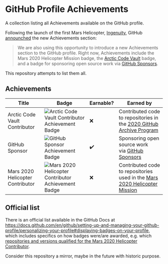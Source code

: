 # GitHub Profile Achievements

A collection listing all Achievements available on the GitHub profile.

Following the launch of the first Mars Helicopter, [Ingenuity](https://en.wikipedia.org/wiki/Ingenuity_(helicopter)), GitHub [announched](https://github.blog/2021-04-19-open-source-goes-to-mars/) the new Achievements section:

> We are also using this opportunity to introduce a new Achievements section to the GitHub profile. Right now, Achievements include the Mars 2020 Helicopter Mission badge, the [Arctic Code Vault](https://archiveprogram.github.com/arctic-vault/) badge, and a badge for sponsoring open source work via [GitHub Sponsors](https://github.com/sponsors).

This repository attempts to list them all.

## Achievements

Title | Badge | Earnable? | Earned by
------------ | ------------- | ------------ | -------------
Arctic Code Vault Contributor | ![Arctic Code Vault Contributor Achievement Badge](https://github.com/Schweinepriester/github-profile-achievements/blob/main/images/badge--acv-64.png?raw=true) | ❌ | Contributed code to repositories in the [2020 GitHub Archive Program](https://archiveprogram.github.com/)
GitHub Sponsor | ![GitHub Sponsor Achievement Badge](https://github.com/Schweinepriester/github-profile-achievements/blob/main/images/badge--sponsors-64.png?raw=true) | ✔️ | Sponsoring open source work via [GitHub Sponsors](https://github.com/sponsors)
Mars 2020 Helicopter Contributor | ![Mars 2020 Helicopter Contributor Achievement Badge](https://github.com/Schweinepriester/github-profile-achievements/blob/main/images/badge--mars-64.png?raw=true) | ❌ | Contributed code to repositories used in the [Mars 2020 Helicopter Mission](https://github.com/readme/nasa-ingenuity-helicopter)

## Official list

There is an official list available in the GitHub Docs at <https://docs.github.com/en/github/setting-up-and-managing-your-github-profile/personalizing-your-profile#displaying-badges-on-your-profile>, which includes specifics on how badges were/are awarded, e.g. which [repositories and versions qualified for the Mars 2020 Helicopter Contributor](https://docs.github.com/en/github/setting-up-and-managing-your-github-profile/personalizing-your-profile#list-of-qualifying-repositories-for-mars-2020-helicopter-contributor-badge).

Consider this repository a mirror, maybe in the future with historic purpose.

